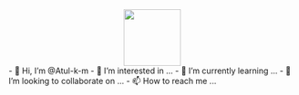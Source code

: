 <div id="header" align="center">
  <img src="media.giphy.com/media/qgQUggAC3Pfv687qPC/giphy.gif" width="100"/>
</div>
- 👋 Hi, I’m @Atul-k-m
- 👀 I’m interested in ...
- 🌱 I’m currently learning ...
- 💞️ I’m looking to collaborate on ...
- 📫 How to reach me ...

<!---
Atul-k-m/Atul-k-m is a ✨ special ✨ repository because its `README.md` (this file) appears on your GitHub profile.
You can click the Preview link to take a look at your changes.
--->
